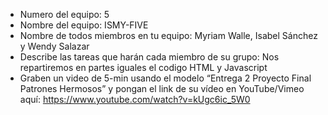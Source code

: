- Numero del equipo: 5
- Nombre del equipo: ISMY-FIVE
- Nombre de todos miembros en tu equipo: Myriam Walle, Isabel Sánchez y Wendy Salazar 
- Describe las tareas que harán cada miembro de su grupo: Nos repartiremos en partes iguales el codigo HTML y Javascript
- Graben un video de 5-min usando el modelo “Entrega 2 Proyecto Final Patrones Hermosos” y pongan el link de su vídeo en YouTube/Vimeo aquí:
https://www.youtube.com/watch?v=kUgc6ic_5W0
